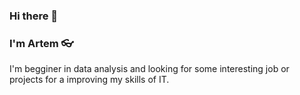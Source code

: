 ### Hi there 👋

### I'm Artem 👓

I'm begginer in data analysis and looking for some interesting job or projects for a improving my skills of IT.
